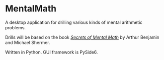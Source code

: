 # MentalMath

A desktop application for drilling various kinds of mental arithmetic problems.

Drills will be based on the book <a href="https://www.amazon.com/Secrets-Mental-Math-Mathemagicians-Calculation/dp/0307338401"><i>Secrets of Mental Math</i></a> by Arthur Benjamin and Michael Shermer.

Written in Python. GUI framework is PySide6.
